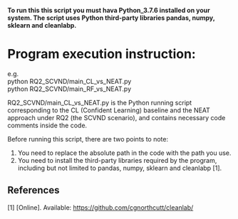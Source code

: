 **To run this this script you must hava Python_3.7.6 installed on your system. The script uses Python third-party libraries pandas, numpy, sklearn and cleanlabp.**

# Program execution instruction:
e.g.  
python RQ2_SCVND/main_CL_vs_NEAT.py  
python RQ2_SCVND/main_RF_vs_NEAT.py  

RQ2_SCVND/main_CL_vs_NEAT.py is the Python running script corresponding to the CL (Confident Learning) baseline and the NEAT approach under RQ2 (the SCVND scenario), and contains necessary code comments inside the code.  

Before running this script, there are two points to note:  
1. You need to replace the absolute path in the code with the path you use.  
2. You need to install the third-party libraries required by the program, including but not limited to pandas, numpy, sklearn and cleanlabp [1].

## References
[1]	[Online]. Available: https://github.com/cgnorthcutt/cleanlab/